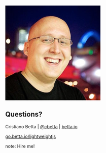 <!-- .slide: data-state="dim" data-background="resources/hackathon.jpg" -->

![Cristiano Betta](resources/cbetta.jpg) <!-- .element: class="circle" -->

##  Questions?

Cristiano Betta | [@cbetta](https://twitter.com/cbetta) | [betta.io](https://betta.io)

[go.betta.io/lightweightjs](http://go.betta.io/lightweightjs)

note:
    Hire me!
